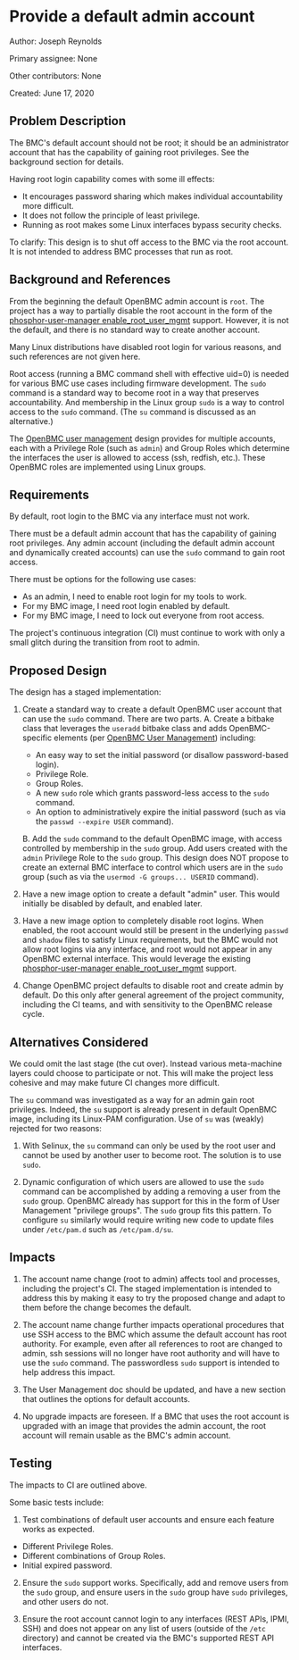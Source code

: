 # Provide a default admin account

Author:
  Joseph Reynolds <josephreynolds1>

Primary assignee:
  None

Other contributors:
  None

Created:
  June 17, 2020

## Problem Description
The BMC's default account should not be root; it should be an administrator
account that has the capability of gaining root privileges.  See the
background section for details.

Having root login capability comes with some ill effects:
 - It encourages password sharing which makes individual accountability more
   difficult.
 - It does not follow the principle of least privilege.
 - Running as root makes some Linux interfaces bypass security checks.

To clarify: This design is to shut off access to the BMC via the root account.
It is not intended to address BMC processes that run as root.

## Background and References
From the beginning the default OpenBMC admin account is `root`.  The project
has a way to partially disable the root account in the form of the
[phosphor-user-manager enable_root_user_mgmt][] support.  However, it is not
the default, and there is no standard way to create another account.

Many Linux distributions have disabled root login for various reasons, and
such references are not given here.

Root access (running a BMC command shell with effective uid=0) is needed for
various BMC use cases including firmware development.  The `sudo` command is a
standard way to become root in a way that preserves accountability.  And
membership in the Linux group `sudo` is a way to control access to the `sudo`
command.  (The `su` command is discussed as an alternative.)

The [OpenBMC user management][] design provides for multiple accounts, each
with a Privilege Role (such as `admin`) and Group Roles which determine the
interfaces the user is allowed to access (ssh, redfish, etc.).  These OpenBMC
roles are implemented using Linux groups.

[OpenBMC user management]: https://github.com/openbmc/docs/blob/master/architecture/user-management.md
[phosphor-user-manager enable_root_user_mgmt]: https://github.com/openbmc/phosphor-user-manager/blob/master/configure.ac

## Requirements
By default, root login to the BMC via any interface must not work.

There must be a default admin account that has the capability of gaining root
privileges.  Any admin account (including the default admin account and
dynamically created accounts) can use the `sudo` command to gain root access.

There must be options for the following use cases:
 - As an admin, I need to enable root login for my tools to work.
 - For my BMC image, I need root login enabled by default.
 - For my BMC image, I need to lock out everyone from root access.

The project's continuous integration (CI) must continue to work with only a
small glitch during the transition from root to admin.


## Proposed Design
The design has a staged implementation:

1. Create a standard way to create a default OpenBMC user account that can use
   the `sudo` command.  There are two parts.
   A. Create a bitbake class that leverages the `useradd` bitbake class and
      adds OpenBMC-specific elements (per [OpenBMC User Management][])
      including:
      - An easy way to set the initial password (or disallow password-based login).
      - Privilege Role.
      - Group Roles.
      - A new `sudo` role which grants password-less access to the `sudo`
        command.
      - An option to administratively expire the initial password (such as via the
        `passwd --expire USER` command).

   B. Add the `sudo` command to the default OpenBMC image, with access
      controlled by membership in the `sudo` group.  Add users created with
      the `admin` Privilege Role to the `sudo` group.  This design does NOT
      propose to create an external BMC interface to control which users are
      in the `sudo` group (such as via the `usermod -G groups... USERID`
      command).

2. Have a new image option to create a default "admin" user.  This would
initially be disabled by default, and enabled later.

3. Have a new image option to completely disable root logins.  When enabled,
the root account would still be present in the underlying `passwd` and
`shadow` files to satisfy Linux requirements, but the BMC would not allow root
logins via any interface, and root would not appear in any OpenBMC external
interface.  This would leverage the existing [phosphor-user-manager
enable_root_user_mgmt][] support.

4. Change OpenBMC project defaults to disable root and create admin by
default.  Do this only after general agreement of the project community,
including the CI teams, and with sensitivity to the OpenBMC release cycle.

## Alternatives Considered
We could omit the last stage (the cut over).  Instead various meta-machine
layers could choose to participate or not.  This will make the project less
cohesive and may make future CI changes more difficult.

The `su` command was investigated as a way for an admin gain root privileges.
Indeed, the `su` support is already present in default OpenBMC image,
including its Linux-PAM configuration.  Use of `su` was (weakly) rejected for
two reasons:
1. With Selinux, the `su` command can only be used by the root user and cannot
   be used by another user to become root.  The solution is to use `sudo`.

2. Dynamic configuration of which users are allowed to use the `sudo` command
   can be accomplished by adding a removing a user from the `sudo` group.
   OpenBMC already has support for this in the form of User Management
   "privilege groups".  The `sudo` group fits this pattern.  To configure `su`
   similarly would require writing new code to update files under `/etc/pam.d`
   such as `/etc/pam.d/su`.

## Impacts
1. The account name change (root to admin) affects tool and processes,
including the project's CI.  The staged implementation is intended to address
this by making it easy to try the proposed change and adapt to them before the
change becomes the default.

2. The account name change further impacts operational procedures that use SSH
access to the BMC which assume the default account has root authority.  For
example, even after all references to root are changed to admin, ssh sessions
will no longer have root authority and will have to use the `sudo` command.
The passwordless `sudo` support is intended to help address this impact.

3. The User Management doc should be updated, and have a new section that
outlines the options for default accounts.

4. No upgrade impacts are foreseen.  If a BMC that uses the root account is
upgraded with an image that provides the admin account, the root account will
remain usable as the BMC's admin account.

## Testing
The impacts to CI are outlined above.

Some basic tests include:

1. Test combinations of default user accounts and ensure each feature works as
   expected.
 - Different Privilege Roles.
 - Different combinations of Group Roles.
 - Initial expired password.

2. Ensure the `sudo` support works.  Specifically, add and remove users from
the `sudo` group, and ensure users in the `sudo` group have `sudo` privileges,
and other users do not.

3. Ensure the root account cannot login to any interfaces (REST APIs, IPMI,
SSH) and does not appear on any list of users (outside of the `/etc`
directory) and cannot be created via the BMC's supported REST API interfaces.
